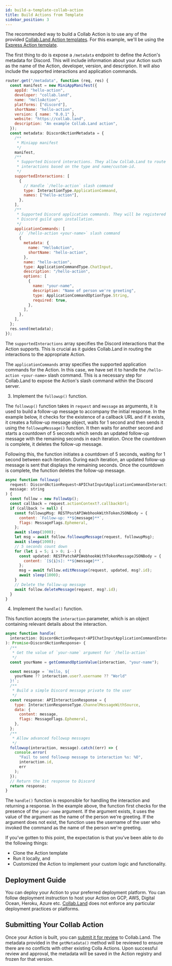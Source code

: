 ```yaml
---
id: build-a-template-collab-action
title: Build Actions from Template
sidebar_position: 3
---
```


The recommended way to build a Collab Action is to use any of the provided [Collab.Land Action templates](/docs/upstream-integrations/collab-actions/getting-started-with-collab-actions#collabland-action-templates). For this example, we'll be using the [Express Action template](https://github.com/abridged/collabland-action-express).

The first thing to do is expose a `/metadata` endpoint to define the Action's metadata for Discord. This will include information about your Action such as the name of the Action, developer, version, and description. It will also include the supported interactions and application commands.

```jsx
router.get("/metadata", function (req, res) {
  const manifest = new MiniAppManifest({
    appId: "hello-action",
    developer: "collab.land",
    name: "HelloAction",
    platforms: ["discord"],
    shortName: "hello-action",
    version: { name: "0.0.1" },
    website: "https://collab.land",
    description: "An example Collab.Land action",
  });
  const metadata: DiscordActionMetadata = {
    /**
     * Miniapp manifest
     */
    manifest,
    /**
     * Supported Discord interactions. They allow Collab.Land to route Discord
     * interactions based on the type and name/custom-id.
     */
    supportedInteractions: [
      {
        // Handle `/hello-action` slash command
        type: InteractionType.ApplicationCommand,
        names: ["hello-action"],
      },
    ],
    /**
     * Supported Discord application commands. They will be registered to a
     * Discord guild upon installation.
     */
    applicationCommands: [
      // `/hello-action <your-name>` slash command
      {
        metadata: {
          name: "HelloAction",
          shortName: "hello-action",
        },
        name: "hello-action",
        type: ApplicationCommandType.ChatInput,
        description: "/hello-action",
        options: [
          {
            name: "your-name",
            description: "Name of person we're greeting",
            type: ApplicationCommandOptionType.String,
            required: true,
          },
        ],
      },
    ],
  };
  res.send(metadata);
});
```

The `supportedInteractions` array specifies the Discord interactions that the Action supports. This is crucial as it guides Collab.Land in routing the interactions to the appropriate Action.

The `applicationCommands` array specifies the supported application commands for the Action. In this case, we have set it to handle the `/hello-action <your-name>` slash command. This is a necessary step for Collab.Land to expose the Action's slash command within the Discord server.

3. Implement the `followup()` function.

The `followup()` function takes in `request` and `message` as arguments, it is used to build a follow-up message to accompany the initial response. In the example below, it checks for the existence of a callback URL and if it exists, it creates a follow-up message object, waits for 1 second and then sends it using the `followupMessage()` function. It then waits for another second and starts a countdown of 5 seconds which sends an updated follow-up message with the remaining seconds in each iteration. Once the countdown is complete, it deletes the follow-up message.

Following this, the function initiates a countdown of 5 seconds, waiting for 1 second between each iteration. During each iteration, an updated follow-up message is sent that displays the remaining seconds. Once the countdown is complete, the function deletes the follow-up message.

```jsx
async function followup(
  request: DiscordActionRequest<APIChatInputApplicationCommandInteraction>,
  message: string
) {
  const follow = new FollowUp();
  const callback = request.actionContext?.callbackUrl;
  if (callback != null) {
    const followupMsg: RESTPostAPIWebhookWithTokenJSONBody = {
      content: `Follow-up: **${message}**`,
      flags: MessageFlags.Ephemeral,
    };
    await sleep(1000);
    let msg = await follow.followupMessage(request, followupMsg);
    await sleep(1000);
    // 5 seconds count down
    for (let i = 5; i > 0; i--) {
      const updated: RESTPatchAPIWebhookWithTokenMessageJSONBody = {
        content: `[${i}s]: **${message}**`,
      };
      msg = await follow.editMessage(request, updated, msg?.id);
      await sleep(1000);
    }
    // Delete the follow-up message
    await follow.deleteMessage(request, msg?.id);
  }
}
```

4. Implement the `handle()` function.

This function accepts the `interaction` parameter, which is an object containing relevant details about the interaction.

```jsx
async function handle(
  interaction: DiscordActionRequest<APIChatInputApplicationCommandInteraction>
): Promise<DiscordActionResponse> {
  /**
   * Get the value of `your-name` argument for `/hello-action`
   */
  const yourName = getCommandOptionValue(interaction, "your-name");

  const message = `Hello, ${
    yourName ?? interaction.user?.username ?? "World"
  }!`;
  /**
   * Build a simple Discord message private to the user
   */
  const response: APIInteractionResponse = {
    type: InteractionResponseType.ChannelMessageWithSource,
    data: {
      content: message,
      flags: MessageFlags.Ephemeral,
    },
  };
  /**
   * Allow advanced followup messages
   */
  followup(interaction, message).catch((err) => {
    console.error(
      "Fail to send followup message to interaction %s: %O",
      interaction.id,
      err
    );
  });
  // Return the 1st response to Discord
  return response;
}
```

The `handle()` function is responsible for handling the interaction and returning a response. In the example above, the function first checks for the presence of the `your-name` argument. If the argument exists, it uses the value of the argument as the name of the person we're greeting. If the argument does not exist, the function uses the username of the user who invoked the command as the name of the person we're greeting.

If you’ve gotten to this point, the expectation is that you’ve been able to do the following things:

- Clone the Action template
- Run it locally, and
- Customized the Action to implement your custom logic and functionality.

## Deployment Guide

You can deploy your Action to your preferred deployment platform. You can follow deployment instruction to host your Action on GCP, AWS, Digital Ocean, Heroku, Azure etc. [Collab.Land](https://Collab.Land) does not enforce any particular deployment practices or platforms.

## Submitting Your Collab Action

Once your Action is built, you can [submit it for review](https://forms.gle/rTMmiXa8W7qUVA4f8) to Collab.Land. The metadata provided in the `getMetadata()` method will be reviewed to ensure there are no conflicts with other existing Colla Actions. Upon successful review and approval, the metadata will be saved in the Action registry and frozen for that version.
